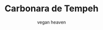 ---
layout: post-2
title: "Carbonara de Tempeh"
type: ["Almoço/Jantar"]
serve: 2 porções
permalink: /carbonara-de-tempeh/
description: "Carbonara com molho de caju e bacon de tempeh"
image: "/assets/img/carbonara-tempeh.jpeg"
diet: []
time-total: 35
time-prepar: 10
time-confe: 25
author: vegan heaven
ingredients:
    o bacon de tempeh:
        - 1 c.sopa | de azeite
        - 100 gramas | de tempeh
        - 1/2 | cebola
        - 1 c.sopa | de pimentão doce
        - 1 c.sopa | de paprika fumada
        - "| Sal q.b."
        - 2 c.sopa | de molho de soja
        - "| Pimenta preta q.b."
        - 1 c.sopa | de sriracha
        - 2 | dentes de alho
        - 1/2 c.sopa | de cebola desidratada
    o molho da carbonara:
        - 200 gr | de esparguete
        - 60 gr | de caju (demolhado em água a fever 30 min)
        - 240 ml | de bebida vegetal sem açucar 
        - 1/2 c.sopa | de miso
        - 2 c.sopa | de levedura nutricional
        - "| Sal q.b."
        - "| Pimenta preta q.b."
        - 1 c.sopa | de salsa fresca (picada)
        - 1 | dente de alho 
instructions:
        o tempeh de bacon:
        - Temperar o tempeh com o pimentão doce, a paprika fumada, o sal, o molho de soja, a pimenta preta, o sriracha, a cebola desidratada e o dente de alho. (opcional deixar marinar)
        - Numa frigideira, aquecer o azeite. Depois colocar a cebola e deixar refogar.
        - Depois de a cebola ganhar côr adicionar o tempeh. Deixar 3/4 minutos e está pronto a servir.
        o molho de carbonara:
        - Numa panela, cozer o esparguete de acordo com as instruções de pacote.
        - Num copo alto, adicionar o resto dos ingredientes e derreter tudo com uma varinha mágica.
        - Adicionar o liquido do copo alto a uma figideira, deixar engrossar 2/3 minutos. Depois, adicionar a massa cozida e envolver.
        servir:
        - Adicionar a massa com o molho a um prato, meter o tempeh por cima e a salsa.

notes:
    -&nbsp;Esta receita foi inspirada aqui [Vegan Heaven](https://veganheaven.org/recipe/vegan-tempeh-carbonara/)
---